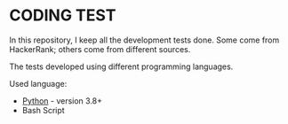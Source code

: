 # CODING TEST

In this repository, I keep all the development tests done. Some come from HackerRank; others come from different sources.

The tests developed using different programming languages.

Used language:

* [Python](https://www.python.org/) - version 3.8+
* Bash Script

